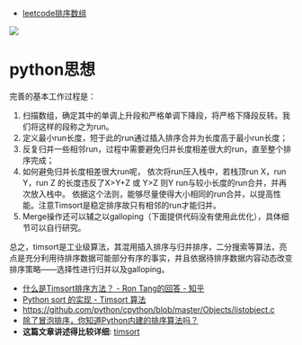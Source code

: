 
- [leetcode排序数组](https://leetcode-cn.com/problems/sort-an-array/)


![](./lADPBGKocQu6oKTNC9DND8A_4032_3024.jpg)

# python思想

完善的基本工作过程是：
1. 扫描数组，确定其中的单调上升段和严格单调下降段，将严格下降段反转。我们将这样的段称之为run。
2. 定义最小run长度，短于此的run通过插入排序合并为长度高于最小run长度；
3. 反复归并一些相邻run，过程中需要避免归并长度相差很大的run，直至整个排序完成；
4. 如何避免归并长度相差很大run呢， 依次将run压入栈中，若栈顶run X，run Y，run Z 的长度违反了X>Y+Z 或 Y>Z 则Y run与较小长度的run合并，并再次放入栈中。 依据这个法则，能够尽量使得大小相同的run合并，以提高性能。注意Timsort是稳定排序故只有相邻的run才能归并。
5. Merge操作还可以辅之以galloping（下面提供代码没有使用此优化），具体细节可以自行研究。

总之，timsort是工业级算法，其混用插入排序与归并排序，二分搜索等算法，亮点是充分利用待排序数据可能部分有序的事实，并且依据待排序数据内容动态改变排序策略——选择性进行归并以及galloping。

- [什么是Timsort排序方法？ - Ron Tang的回答 - 知乎](https://www.zhihu.com/question/23928138/answer/562890458)
- [Python sort 的实现 - Timsort 算法](https://juejin.im/entry/6844903480931385358)
- https://github.com/python/cpython/blob/master/Objects/listobject.c
- [除了冒泡排序，你知道Python内建的排序算法吗？](https://www.infoq.cn/article/Vmz6H4iwMR5tWWBp4OYZ)
- **这篇文章讲述得比较详细**: [timsort](https://sikasjc.github.io/2018/07/25/timsort/)
